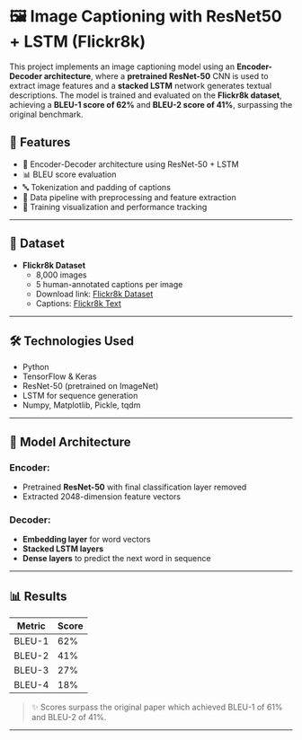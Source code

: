 # 🖼️ Image Captioning with ResNet50 + LSTM (Flickr8k)

This project implements an image captioning model using an **Encoder-Decoder architecture**, where a **pretrained ResNet-50** CNN is used to extract image features and a **stacked LSTM** network generates textual descriptions. The model is trained and evaluated on the **Flickr8k dataset**, achieving a **BLEU-1 score of 62%** and **BLEU-2 score of 41%**, surpassing the original benchmark.

## 📌 Features

- 🧠 Encoder-Decoder architecture using ResNet-50 + LSTM
- 📊 BLEU score evaluation
- 🔤 Tokenization and padding of captions
- 📁 Data pipeline with preprocessing and feature extraction
- 🧪 Training visualization and performance tracking

---

## 📁 Dataset

- **Flickr8k Dataset**  
  - 8,000 images
  - 5 human-annotated captions per image  
  - Download link: [Flickr8k Dataset](https://github.com/jbrownlee/Datasets/releases/download/Flickr8k/Flickr8k_Dataset.zip)  
  - Captions: [Flickr8k Text](https://github.com/jbrownlee/Datasets/releases/download/Flickr8k/Flickr8k_text.zip)

---

## 🛠️ Technologies Used

- Python
- TensorFlow & Keras
- ResNet-50 (pretrained on ImageNet)
- LSTM for sequence generation
- Numpy, Matplotlib, Pickle, tqdm

---

## 🧮 Model Architecture

### Encoder:
- Pretrained **ResNet-50** with final classification layer removed
- Extracted 2048-dimension feature vectors

### Decoder:
- **Embedding layer** for word vectors
- **Stacked LSTM layers**
- **Dense layers** to predict the next word in sequence

---

## 📊 Results

| Metric   | Score |
|----------|-------|
| BLEU-1   | 62%   |
| BLEU-2   | 41%   |
| BLEU-3   | 27%   |
| BLEU-4   | 18%   |

> ✨ Scores surpass the original paper which achieved BLEU-1 of 61% and BLEU-2 of 41%.

---

